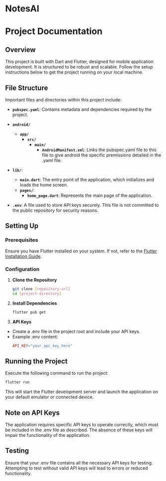 # NotesAI

# Project Documentation

## Overview

This project is built with Dart and Flutter, designed for mobile application development. It is structured to be robust and scalable. Follow the setup instructions below to get the project running on your local machine.

## File Structure

Important files and directories within this project include:

- **`pubspec.yaml`**: Contains metadata and dependencies required by the project.
- **`android/`**
    - **`app/`**
        - **`src/`**
            - **`main/`**
                - **`AndroidManifest.xml`**: Links the pubspec.yaml file to this file to give android the specific premissions detailed in the .yaml file.
- **`lib/`**:
  - **`main.dart`**: The entry point of the application, which initializes and loads the home screen.
  - **`pages/`**:
    - **`home_page.dart`**: Represents the main page of the application.

- **`.env`**: A file used to store API keys securely. This file is not committed to the public repository for security reasons.

## Setting Up

### Prerequisites

Ensure you have Flutter installed on your system. If not, refer to the [Flutter Installation Guide](https://flutter.dev/docs/get-started/install).

### Configuration

1. **Clone the Repository**
   ```bash
   git clone [repository-url]
   cd [project-directory]

2. **Install Dependencies**
    ```bash
    flutter pub get

3. **API Keys**
- Create a .env file in the project root and include your API keys.
- Example .env content:
    ```makefile
    API_KEY="your_api_key_here"

## Running the Project

Execute the following command to run the project:

```bash
flutter run
```

This will start the Flutter development server and launch the application on your default emulator or connected device.

## Note on API Keys 

The application requires specific API keys to operate correctly, which must be included in the .env file as described. The absence of these keys will impair the functionality of the application.

## Testing

Ensure that your .env file contains all the necessary API keys for testing. Attempting to test without valid API keys will lead to errors or reduced functionality.










